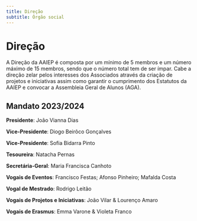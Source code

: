```yaml
---
title: Direção
subtitle: Órgão social
---
```


# Direção

A Direção da AAIEP é composta por um mínimo de 5 membros e um número máximo de 15 membros, sendo que o número total tem de ser ímpar. Cabe a direção zelar pelos interesses dos Associados através da criação de projetos e iniciativas assim como garantir o cumprimento dos Estatutos da AAIEP e convocar a Assembleia Geral de Alunos (AGA). 

## Mandato 2023/2024

**Presidente**: João Vianna Dias

**Vice-Presidente**: Diogo Beirôco Gonçalves

**Vice-Presidente**: Sofia Bidarra Pinto

**Tesoureira**: Natacha Pernas

**Secretária-Geral**: Maria Francisca Canhoto

**Vogais de Eventos**: Francisco Festas; Afonso Pinheiro; Mafalda Costa

**Vogal de Mestrado**: Rodrigo Leitão

**Vogais de Projetos e Iniciativas**: João Vilar & Lourenço Amaro

**Vogais de Erasmus**: Emma Varone & Violeta Franco 
